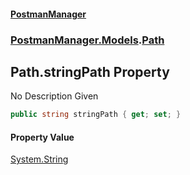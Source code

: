 #### [PostmanManager](PostmanManager.md 'PostmanManager')
### [PostmanManager.Models](PostmanManager.md#PostmanManager.Models 'PostmanManager.Models').[Path](PostmanManager.md#PostmanManager.Models.Path 'PostmanManager.Models.Path')

## Path.stringPath Property

No Description Given

```csharp
public string stringPath { get; set; }
```

#### Property Value
[System.String](https://docs.microsoft.com/en-us/dotnet/api/System.String 'System.String')